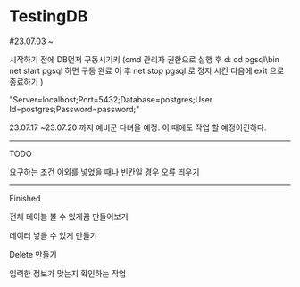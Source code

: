 # TestingDB

#23.07.03 ~ 

시작하기 전에 DB먼저 구동시기키
(cmd 관리자 권한으로 실행 후 
  d: 
  cd pgsql\bin
  net start pgsql
  하면 구동 완료
  이 후 net stop pgsql 로 정지 시킨 다음에
  exit 으로 종료하기
)

"Server=localhost;Port=5432;Database=postgres;User Id=postgres;Password=password;"

23.07.17 ~23.07.20 까지 예비군 다녀올 예정.
이 때에도 작업 할 예정이긴하다.

------------------------------------------------------------------------------------
TODO

요구하는 조건 이외를 넣었을 때나 빈칸일 경우 오류 띄우기

-------------------------------------------------------------------------------------
Finished

전체 테이블 볼 수 있게끔 만들어보기

데이터 넣을 수 있게 만들기

Delete 만들기

입력한 정보가 맞는지 확인하는 작업
